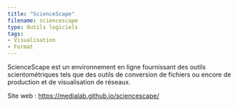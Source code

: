 ```yaml
---
title: "ScienceScape"
filename: sciencescape
type: Outils logiciels
tags:
- Visualisation
- Format
---
```


ScienceScape est un environnement en ligne fournissant des outils scientométriques tels que des outils de conversion de fichiers ou encore de production et de visualisation de réseaux.

Site web : <https://medialab.github.io/sciencescape/>

